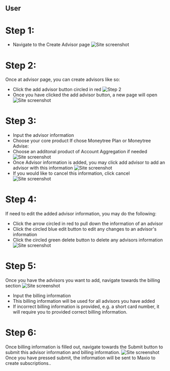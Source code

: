 ## User
# Step 1:
- Navigate to the Create Advisor page
![Site screenshot](./images/default-bulk-signup-frontend.png)

# Step 2:
Once at advisor page, you can create advisors like so:
- Click the add advisor button circled in red
![Step 2](./images/Step2-2-edit.png)
- Once you have clicked the add advisor button, a new page will open
![Site screenshot](./images/Step2.png)
# Step 3:
- Input the advisor information
- Choose your core product
If chose Moneytree Plan or Moneytree Advise:
- Choose an additonal product of Account Aggregation if needed
![Site screenshot](./images/Step3-core.png)
- Once Advisor information is added, you may click add advisor to add an advisor with this information
![Site screenshot](./images/Step3-add.png)
- If you would like to cancel this information, click cancel
![Site screenshot](./images/Step3.png)
# Step 4:
If need to edit the added advisor information, you may do the following:
- Click the arrow circled in red to pull down the information of an advisor
- Click the circled blue edit button to edit any changes to an advisor's information
- Click the circled green delete button to delete any advisors information
![Site screenshot](./images/Step3-1-1.png)
# Step 5:
Once you have the advisors you want to add, navigate towards the billing section
![Site screenshot](./images/Step4.png)
- Input the billing information
- This billing information will be used for all advisors you have added
- If incorrect billing information is provided, e.g. a short card number, it will require you to provided correct billing information.
# Step 6:
Once billing information is filled out, navigate towards the Submit button to submit this advisor information and billing information.
![Site screenshot](./images/Step5Actual-edit.png)
Once you have pressed submit, the information will be sent to Maxio to create subscriptions..
